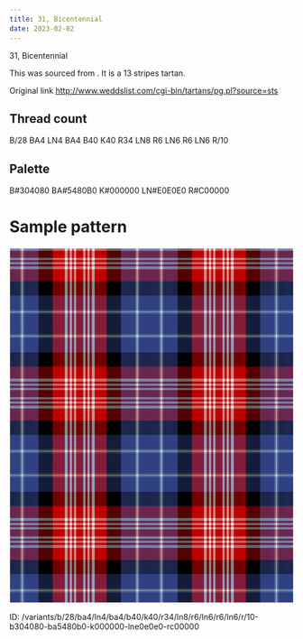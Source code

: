 ```yaml
---
title: 31, Bicentennial
date: 2023-02-02
---
```

31, Bicentennial

This was sourced from <no value>.  It is a 13 stripes tartan.

Original link http://www.weddslist.com/cgi-bin/tartans/pg.pl?source=sts

## Thread count
B/28 BA4 LN4 BA4 B40 K40 R34 LN8 R6 LN6 R6 LN6 R/10

## Palette
B#304080 BA#5480B0 K#000000 LN#E0E0E0 R#C00000

# Sample pattern

![Tartan detail](tartan.png "B/28 BA4 LN4 BA4 B40 K40 R34 LN8 R6 LN6 R6 LN6 R/10 tartan")

ID: /variants/b/28/ba4/ln4/ba4/b40/k40/r34/ln8/r6/ln6/r6/ln6/r/10-b304080-ba5480b0-k000000-lne0e0e0-rc00000